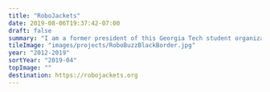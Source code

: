 ```yaml
---
title: "RoboJackets"
date: 2019-08-06T19:37:42-07:00
draft: false
summary: "I am a former president of this Georgia Tech student organization. I now mentor current leadership and help produce training materials."
tileImage: "images/projects/RoboBuzzBlackBorder.jpg"
year: "2012-2019"
sortYear: "2019-04"
topImage: ""
destination: https://robojackets.org
---
```


